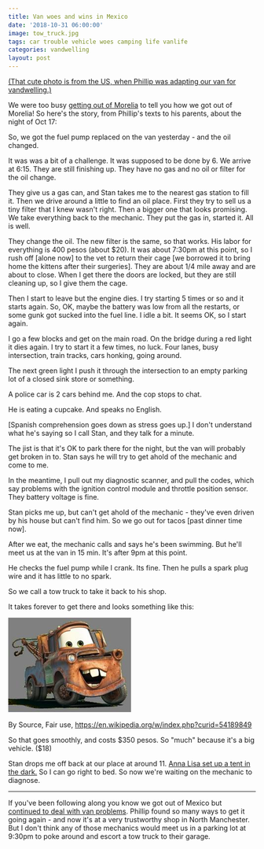 ```yaml
---
title: Van woes and wins in Mexico
date: '2018-10-31 06:00:00'
image: tow_truck.jpg
tags: car trouble vehicle woes camping life vanlife
categories: vandwelling
layout: post
---
```


[(That cute photo is from the US, when Phillip was adapting our van for vandwelling.)](https://reverdecer.annalisagross.com/2018/08/07/were-stuck/)

We were too busy [getting out of Morelia](https://reverdecer.annalisagross.com/2018/10/21/getting-unstuck/) to tell you how we got out of Morelia! So here's the story, from Phillip's texts to his parents, about the night of Oct 17:

So, we got the fuel pump replaced on the van yesterday - and the oil changed.

It was was a bit of a challenge. It was supposed to be done by 6. We arrive at 6:15. They are still finishing up. They have no gas and no oil or filter for the oil change.

They give us a gas can, and Stan takes me to the nearest gas station to fill it. Then we drive around a little to find an oil place. First they try to sell us a tiny filter that I knew wasn't right. Then a bigger one that looks promising.
We take everything back to the mechanic. They put the gas in, started it. All is well.

They change the oil. The new filter is the same, so that works. His labor for everything is 400 pesos (about $20). It was about 7:30pm at this point, so I rush off [alone now] to the vet to return their cage [we borrowed it to bring home the kittens after their surgeries]. They are about 1/4 mile away and are about to close. When I get there the doors are locked, but they are still cleaning up, so I give them the cage.

Then I start to leave but the engine dies. I try starting 5 times or so and it starts again. So, OK, maybe the battery was low from all the restarts, or some gunk got sucked into the fuel line. I idle a bit. It seems OK, so I start again.

I go a few blocks and get on the main road. On the bridge during a red light it dies again. I try to start it a few times, no luck. Four lanes, busy intersection, train tracks, cars honking, going around.

The next green light I push it through the intersection to an empty parking lot of a closed sink store or something.

A police car is 2 cars behind me. And the cop stops to chat.

He is eating a cupcake. And speaks no English.

[Spanish comprehension goes down as stress goes up.] I don't understand what he's saying so I call Stan, and they talk for a minute.

The jist is that it's OK to park there for the night, but the van will probably get broken in to. Stan says he will try to get ahold of the mechanic and come to me.

In the meantime, I pull out my diagnostic scanner, and pull the codes, which say problems with the ignition control module and throttle position sensor. They battery voltage is fine.

Stan picks me up, but can't get ahold of the mechanic - they've even driven by his house but can't find him. So we go out for tacos [past dinner time now].

After we eat, the mechanic calls and says he's been swimming. But he'll meet us at the van in 15 min. It's after 9pm at this point.

He checks the fuel pump while I crank. Its fine. Then he pulls a spark plug wire and it has little to no spark.

So we call a tow truck to take it back to his shop.

It takes forever to get there and looks something like this:

[![](/images/Mater_.jpg)](/images/Mater.jpg)

By Source, Fair use, https://en.wikipedia.org/w/index.php?curid=54189849

So that goes smoothly, and costs $350 pesos. So "much" because it's a big vehicle. ($18)

Stan drops me off back at our place at around 11. [Anna Lisa set up a tent in the dark.](https://reverdecer.annalisagross.com/2018/10/23/going-camping/) So I can go right to bed. So now we're waiting on the mechanic to diagnose.

-----

If you've been following along you know we got out of Mexico but [continued to deal with van problems](https://reverdecer.annalisagross.com/2018/10/23/getting-stuck-again/). Phillip found so many ways to get it going again - and now it's at a very trustworthy shop in North Manchester. But I don't think any of those mechanics would meet us in a parking lot at 9:30pm to poke around and escort a tow truck to their garage.